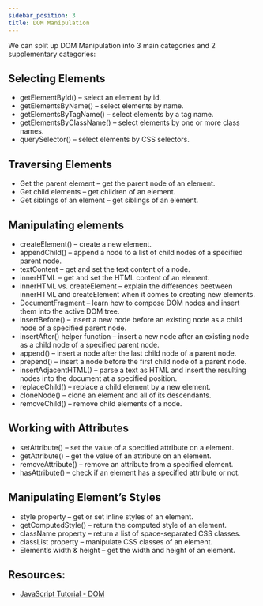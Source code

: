 ```yaml
---
sidebar_position: 3
title: DOM Manipulation
---
```

We can split up DOM Manipulation into 3 main categories and 2 supplementary categories:

## Selecting Elements
  * getElementById() – select an element by id.
  * getElementsByName() – select elements by name.
  * getElementsByTagName()  – select elements by a tag name.
  * getElementsByClassName() – select elements by one or more class names.
  * querySelector()  – select elements by CSS selectors.

## Traversing Elements
  * Get the parent element – get the parent node of an element.
  * Get child elements – get children of an element.
  * Get siblings of an element – get siblings of an element.

## Manipulating elements
  * createElement() – create a new element.
  * appendChild()  – append a node to a list of child nodes of a specified parent node.
  * textContent – get and set the text content of a node.
  * innerHTML – get and set the HTML content of an element.
  * innerHTML vs. createElement – explain the differences beetween innerHTML and createElement when it comes to creating new elements.
  * DocumentFragment – learn how to compose DOM nodes and insert them into the active DOM tree.
  * insertBefore() – insert a new node before an existing node as a child node of a specified parent node.
  * insertAfter() helper function – insert a new node after an existing node as a child node of a specified parent node.
  * append() – insert a node after the last child node of a parent node.
  * prepend() – insert a node before the first child node of a parent node.
  * insertAdjacentHTML() – parse a text as HTML and insert the resulting nodes into the document at a specified position.
  * replaceChild() – replace a child element by a new element.
  * cloneNode() – clone an element and all of its descendants.
  * removeChild() – remove child elements of a node.

## Working with Attributes
  * setAttribute() – set the value of a specified attribute on a element.
  * getAttribute() – get the value of an attribute on an element.
  * removeAttribute() – remove an attribute from a specified element.
  * hasAttribute() – check if an element has a specified attribute or not.

## Manipulating Element’s Styles
  * style property – get or set inline styles of an element.
  * getComputedStyle() – return the computed style of an element.
  * className property – return a list of space-separated CSS classes.
  * classList property – manipulate CSS classes of an element.
  * Element’s width & height – get the width and height of an element.

## Resources:
- [JavaScript Tutorial - DOM](https://www.javascripttutorial.net/javascript-dom/)